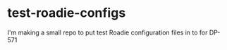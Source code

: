 # test-roadie-configs
I'm making a small repo to put test Roadie configuration files in to for DP-571
